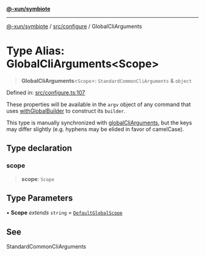[**@-xun/symbiote**](../../../README.md)

***

[@-xun/symbiote](../../../README.md) / [src/configure](../README.md) / GlobalCliArguments

# Type Alias: GlobalCliArguments\<Scope\>

> **GlobalCliArguments**\<`Scope`\>: `StandardCommonCliArguments` & `object`

Defined in: [src/configure.ts:107](https://github.com/Xunnamius/symbiote/blob/10f876ec625b234388ec5689f4d10663cabb4139/src/configure.ts#L107)

These properties will be available in the `argv` object of any command that
uses [withGlobalBuilder](../../util/functions/withGlobalBuilder.md) to construct its `builder`.

This type is manually synchronized with [globalCliArguments](../variables/globalCliArguments.md), but the
keys may differ slightly (e.g. hyphens may be elided in favor of camelCase).

## Type declaration

### scope

> **scope**: `Scope`

## Type Parameters

• **Scope** *extends* `string` = [`DefaultGlobalScope`](../enumerations/DefaultGlobalScope.md)

## See

StandardCommonCliArguments
